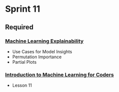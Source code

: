 # Sprint 11

## Required

### [Machine Learning Explainability](https://www.kaggle.com/learn/machine-learning-explainability)

- Use Cases for Model Insights
- Permutation Importance
- Partial Plots

### [Introduction to Machine Learning for Coders](http://course18.fast.ai/ml.html)

- Lesson 11
